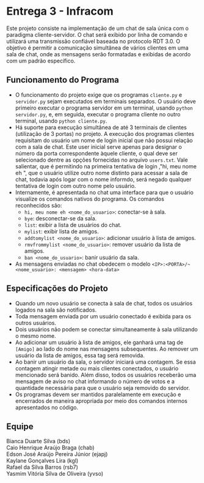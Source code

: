 # Entrega 3 - Infracom

Este projeto consiste na implementação de um chat de sala única com o paradigma cliente-servidor. O chat será exibido por linha de comando e utilizará uma transmissão confiável baseada no protocolo RDT 3.0. O objetivo é permitir a comunicação simultânea de vários clientes em uma sala de chat, onde as mensagens serão formatadas e exibidas de acordo com um padrão específico.

## Funcionamento do Programa

- O funcionamento do projeto exige que os programas `cliente.py` e `servidor.py` sejam executados em terminais separados. O usuário deve primeiro executar o programa servidor em um terminal, usando `python servidor.py`, e, em seguida, executar o programa cliente no outro terminal, usando `python cliente.py`.
- Há suporte para execução simultânea de até 3 terminais de clientes (utilização de 3 portas) no projeto. A execução dos programas clientes requisitam do usuário um nome de login inicial que não possui relação com a sala de chat. Este user inicial serve apenas para designar o número da porta correspondente àquele cliente, o qual deve ser selecionado dentre as opções fornecidas no arquivo `users.txt`. Vale salientar, que é permitindo na primeira tentativa de login ,"hi, meu nome eh  ", que o usuário utilize outro nome distinto para acessar a sala de chat, todavia após logar com o nome informdo, será negado qualquer tentativa de login com outro nome pelo usuário.
- Internamente, é apresentada no chat uma interface para que o usuário visualize os comandos nativos do programa. Os comandos reconhecidos são:
  - `hi, meu nome eh <nome_do_usuario>`: conectar-se à sala.
  - `bye`: desconectar-se da sala.
  - `list`: exibir a lista de usuários do chat.
  - `mylist`: exibir lista de amigos.
  - `addtomylist <nome_do_usuario>`: adicionar usuário à lista de amigos.
  - `rmvfrommylist <nome_do_usuario>`: remover usuário da lista de amigos.
  - `ban <nome_do_usuario>`: banir usuário da sala.
- As mensagens enviadas no chat obedecem o modelo `<IP>:<PORTA>/~<nome_usuario>: <mensagem> <hora-data>`

## Especificações do Projeto

- Quando um novo usuário se conecta à sala de chat, todos os usuários logados na sala são notificados.
- Toda mensagem enviada por um usuário conectado é exibida para os outros usuários.
- Dois usuários não podem se conectar simultaneamente à sala utilizando o mesmo nome.
- Ao adicionar um usuário à lista de amigos, ele ganhará uma tag de `[Amigo]` ao lado do nome nas mensagens subsequentes. Ao remover um usuário da lista de amigos, essa tag será removida.
- Ao banir um usuário da sala, o servidor iniciará uma contagem. Se essa contagem atingir metade ou mais clientes conectados, o usuário mencionado será banido. Além disso, todos os usuários receberão uma mensagem de aviso no chat informando o número de votos e a quantidade necessária para que o usuário seja removido do servidor.
- Os programas devem ser mantidos paralelamente em execução e encerrados de maneira apropriada por meio dos comandos internos apresentados no código.

## Equipe
Bianca Duarte Silva (bds) \
Caio Henrique Araújo Braga (chab) \
Edson José Araújo Pereira Júnior (ejapj) \
Kaylane Gonçalves Lira (kgl) \
Rafael da Silva Barros (rsb7) \
Yasmim Vitória Silva de Oliveira (yvso)
